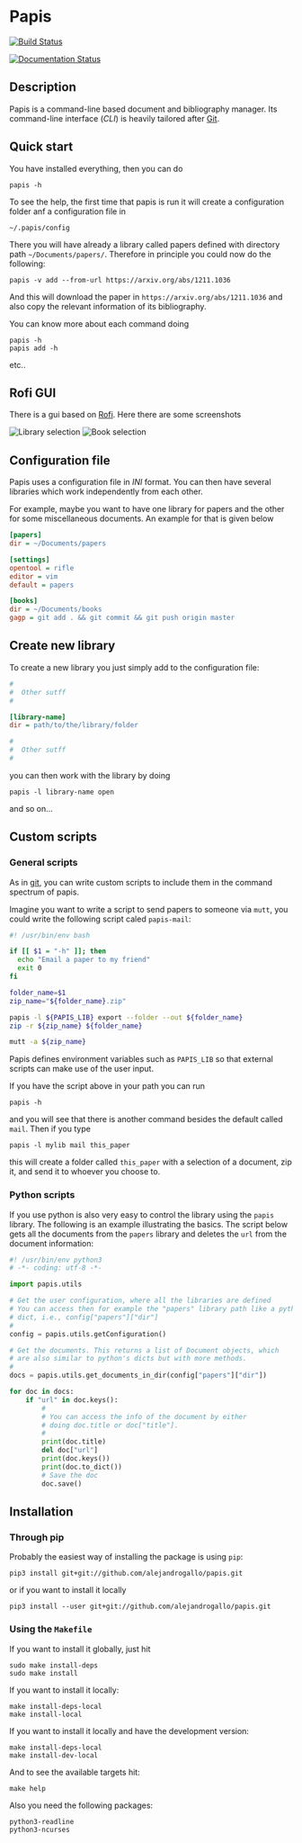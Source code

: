 
# Papis

[![Build Status](https://travis-ci.org/alejandrogallo/papis.svg?branch=master)](https://travis-ci.org/alejandrogallo/papis)

<a href='http://papis.readthedocs.io/en/latest/?badge=latest'>
    <img src='https://readthedocs.org/projects/papis/badge/?version=latest' alt='Documentation Status' />
</a>

## Description

Papis is a command-line based document and bibliography manager.  Its
command-line interface (*CLI*) is heavily tailored after
[Git](http://git-scm.com).


## Quick start

You have installed everything, then you can do

```
papis -h
```

To see the help, the first time that papis is run it will create a
configuration folder anf a configuration file in

```
~/.papis/config
```

There you will have already a library called papers defined with directory path
`~/Documents/papers/`. Therefore in principle you could now do the following:

```
papis -v add --from-url https://arxiv.org/abs/1211.1036
```

And this will download the paper in `https://arxiv.org/abs/1211.1036`
and also copy the relevant information of its bibliography.

You can know more about each command doing

```
papis -h
papis add -h
```

etc..


## Rofi GUI

There is a gui based on [Rofi](https://davedavenport.github.io/rofi/).
Here there are some screenshots

![Library selection](images/rofi-lib.png)
![Book selection](images/rofi-paper.png)

## Configuration file

Papis uses a configuration file in *INI* format. You can then have several libraries
which work independently from each other.

For example, maybe you want to have one library for papers
and the other for some miscellaneous documents.
An example for that is given below


```ini
[papers]
dir = ~/Documents/papers

[settings]
opentool = rifle
editor = vim
default = papers

[books]
dir = ~/Documents/books
gagp = git add . && git commit && git push origin master

```

## Create new library

To create a new library you just simply add to the configuration file:

```ini
#
#  Other sutff
#

[library-name]
dir = path/to/the/library/folder

#
#  Other sutff
#
```

you can then work with the library by doing

```
papis -l library-name open
```

and so on...


## Custom scripts

### General scripts

As in [git](http://git-scm.com), you can write custom scripts to include them
in the command spectrum of papis.

Imagine you want to write a script to send papers to someone via `mutt`,
you could write the following script caled `papis-mail`:

```sh
#! /usr/bin/env bash

if [[ $1 = "-h" ]]; then
  echo "Email a paper to my friend"
  exit 0
fi

folder_name=$1
zip_name="${folder_name}.zip"

papis -l ${PAPIS_LIB} export --folder --out ${folder_name}
zip -r ${zip_name} ${folder_name}

mutt -a ${zip_name}

```

Papis defines environment variables such as `PAPIS_LIB` so that external
scripts can make use of the user input.

If you have the script above in your path you can run

```
papis -h
```

and you will see that there is another command besides the default called
`mail`. Then if you type

```
papis -l mylib mail this_paper
```

this will create a folder called `this_paper` with a selection of a document,
zip it, and send it to whoever you choose to.

### Python scripts

If you use python is also very easy to control the library using the `papis`
library. The following is an example illustrating the basics.
The script below gets all the documents from the `papers` library
and deletes the `url` from the document information:

```python
#! /usr/bin/env python3
# -*- coding: utf-8 -*-

import papis.utils

# Get the user configuration, where all the libraries are defined
# You can access then for example the "papers" library path like a pythonic
# dict, i.e., config["papers"]["dir"]
#
config = papis.utils.getConfiguration()

# Get the documents. This returns a list of Document objects, which
# are also similar to python's dicts but with more methods.
#
docs = papis.utils.get_documents_in_dir(config["papers"]["dir"])

for doc in docs:
    if "url" in doc.keys():
        #
        # You can access the info of the document by either
        # doing doc.title or doc["title"].
        #
        print(doc.title)
        del doc["url"]
        print(doc.keys())
        print(doc.to_dict())
        # Save the doc
        doc.save()
```

## Installation

### Through pip

Probably the easiest way of installing the package is using `pip`:

```
pip3 install git+git://github.com/alejandrogallo/papis.git
```

or if you want to install it locally

```
pip3 install --user git+git://github.com/alejandrogallo/papis.git
```

### Using the `Makefile`

If you want to install it globally, just hit

```
sudo make install-deps
sudo make install
```

If you want to install it locally:
```
make install-deps-local
make install-local
```

If you want to install it locally and have the development version:
```
make install-deps-local
make install-dev-local
```

And to see the available targets hit:

```
make help
```

Also you need the following packages:
```
python3-readline
python3-ncurses
```
